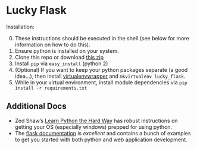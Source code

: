 # Lucky Flask

Installation:

0. These instructions should be executed in the shell (see below for more information on how to do this).
1. Ensure python is installed on your system.
2. Clone this repo or download [this zip](#TODO)
3. Install `pip` via `easy_install` (python 2)
4. (Optional) If you want to keep your python packages separate (a good idea…), then install [virtualenvwrapper](https://virtualenvwrapper.readthedocs.org/en/latest/) and `mkvirtualenv lucky_flask`.
5. While in your virtual environment, install module dependencies via `pip install -r requirements.txt`

## Additional Docs

* Zed Shaw’s [Learn Python the Hard Way](http://learnpythonthehardway.org/book/ex0.html) has robust instructions on getting your OS (especially windows) prepped for using python.
* The [flask documentation](http://flask.pocoo.org/) is *excellent* and contains a bunch of examples to get you started with both python and web application development.

